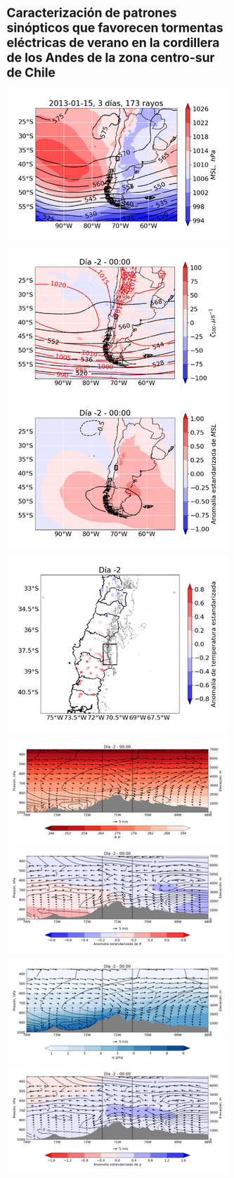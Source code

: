 # Caracterización de patrones sinópticos que favorecen tormentas eléctricas de verano en la cordillera de los Andes de la zona centro-sur de Chile

![](https://github.com/Fran-GS-96/Tesis_MMC_gifs/blob/main/sinoptica_dia0.gif)

![](https://github.com/Fran-GS-96/Tesis_MMC_gifs/blob/main/z500-mslp-relvort.gif) ![](https://github.com/Fran-GS-96/Tesis_MMC_gifs/blob/main/a_z500_a-mslp.gif)

![](https://github.com/Fran-GS-96/Tesis_MMC_gifs/blob/main/stations_all.gif)

![](https://github.com/Fran-GS-96/Tesis_MMC_gifs/blob/main/LAT-ALT_theta_viento.gif)
![](https://github.com/Fran-GS-96/Tesis_MMC_gifs/blob/main/LAT-ALT_a-theta_a-viento.gif)


![](https://github.com/Fran-GS-96/Tesis_MMC_gifs/blob/main/LAT-ALT_q_viento.gif)
![](https://github.com/Fran-GS-96/Tesis_MMC_gifs/blob/main/LAT-ALT_a-q_a-viento.gif)
